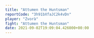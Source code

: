 ```yaml
---
title: "Attumen the Huntsman"
reportCode: "3h91bXfaJC2k4vDn"
player: "Zvorà"
fight: "Attumen the Huntsman"
date: 2021-09-02T19:09:04.426000+00:00
---
```


